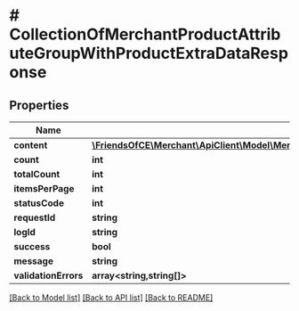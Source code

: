 # # CollectionOfMerchantProductAttributeGroupWithProductExtraDataResponse

## Properties

Name | Type | Description | Notes
------------ | ------------- | ------------- | -------------
**content** | [**\FriendsOfCE\Merchant\ApiClient\Model\MerchantProductAttributeGroupWithProductExtraDataResponse[]**](MerchantProductAttributeGroupWithProductExtraDataResponse.md) |  | [optional]
**count** | **int** |  | [optional]
**totalCount** | **int** |  | [optional]
**itemsPerPage** | **int** |  | [optional]
**statusCode** | **int** |  | [optional]
**requestId** | **string** |  | [optional]
**logId** | **string** |  | [optional]
**success** | **bool** |  | [optional]
**message** | **string** |  | [optional]
**validationErrors** | **array<string,string[]>** |  | [optional]

[[Back to Model list]](../../README.md#models) [[Back to API list]](../../README.md#endpoints) [[Back to README]](../../README.md)

